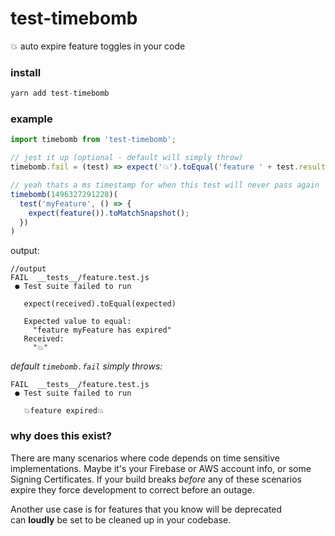 # test-timebomb
💥 auto expire feature toggles in your code

### install
```js
yarn add test-timebomb
```

### example

```js
import timebomb from 'test-timebomb';

// jest it up (optional - default will simply throw)
timebomb.fail = (test) => expect('💥').toEqual('feature ' + test.result.description + ' has expired')

// yeah thats a ms timestamp for when this test will never pass again
timebomb(1496327291228)(
  test('myFeature', () => {
    expect(feature()).toMatchSnapshot();
  })
)
```

output:
```
//output
FAIL  __tests__/feature.test.js
 ● Test suite failed to run

   expect(received).toEqual(expected)

   Expected value to equal:
     "feature myFeature has expired"
   Received:
     "💥"
```

_default `timebomb.fail` simply throws:_
```
FAIL  __tests__/feature.test.js
 ● Test suite failed to run

   💥feature expired💥
```

### why does this exist?

There are many scenarios where code depends on time sensitive implementations. Maybe it's your Firebase or AWS account info, or some Signing Certificates. If your build breaks _before_ any of these scenarios expire they force development to correct before an outage.

Another use case is for features that you know will be deprecated can __loudly__ be set to be cleaned up in your codebase.

